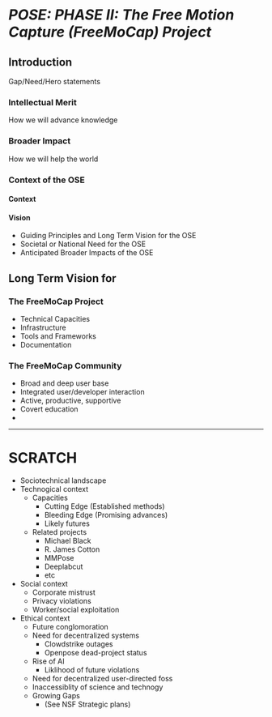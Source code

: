 # *POSE: PHASE II: The Free Motion Capture (FreeMoCap) Project*

## Introduction
Gap/Need/Hero statements

### Intellectual Merit
How we will advance knowledge

### Broader Impact
How we will help the world

### Context of the OSE
#### Context
#### Vision
- Guiding Principles and Long Term Vision for the OSE
- Societal or National Need for the OSE
- Anticipated Broader Impacts of the OSE

## Long Term Vision for
### The FreeMoCap Project
  - Technical Capacities 
  - Infrastructure
  - Tools and Frameworks
  - Documentation
### The FreeMoCap Community
  - Broad and deep user base
  - Integrated user/developer interaction
  - Active, productive, supportive
  - Covert education
  - 


___ 

# SCRATCH
- Sociotechnical landscape
- Technogical context
  - Capacities
    - Cutting Edge (Established methods)
    - Bleeding Edge (Promising advances)
    - Likely futures 
  - Related projects
    - Michael Black 
    - R. James Cotton 
    - MMPose
    - Deeplabcut
    - etc
- Social context
  - Corporate mistrust
  - Privacy violations
  - Worker/social exploitation
- Ethical context
  - Future conglomoration 
  - Need for decentralized systems
    - Clowdstrike outages
    - Openpose dead-project status
  - Rise of AI 
    - Liklihood of future violations
  - Need for decentralized user-directed  foss 
  - Inaccessiblity of science and technogy
  - Growing Gaps 
    - (See NSF Strategic plans)


